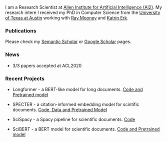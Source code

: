 I am a Research Scientist at [Allen Institute for Artificial Intelligence (AI2)](https://allenai.org/). My research intere I received my PhD in Computer Science from the [University of Texas at Austin](https://www.cs.utexas.edu/) working with [Ray Mooney](https://www.cs.utexas.edu/~mooney/) and [Katrin Erk](http://www.katrinerk.com/). 

### Publications
Please check my [Semantic Scholar](https://www.semanticscholar.org/author/Iz-Beltagy/46181066?sort=pub-date) or [Google Scholar](https://scholar.google.com/citations?hl=en&user=jkV6H1gAAAAJ&view_op=list_works&sortby=pubdate) pages.


### News

- 3/3 papers accepted at ACL2020

### Recent Projects

- Longformer - a BERT-like model for long documents. [Code and Pretrained model](https://github.com/allenai/longformer)

- SPECTER - a citation-informed embedding model for scintific documents.  [Code, Data and Pretrained Model](https://github.com/allenai/specter)

- SciSpacy - a Spacy pipeline for scientific documents. [Code](https://github.com/allenai/scispacy)

- SciBERT - a BERT model for scientific documents. [Code and Pretrained model](https://github.com/allenai/scibert)



